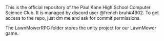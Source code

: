 

This is the official repository of the Paul Kane High School Computer Science Club. 
It is managed by discord user @french bruh#4902. To get access to the repo, just dm
me and ask for commit permissions.

The LawnMowerRPG folder stores the unity project for our LawnMower game.
